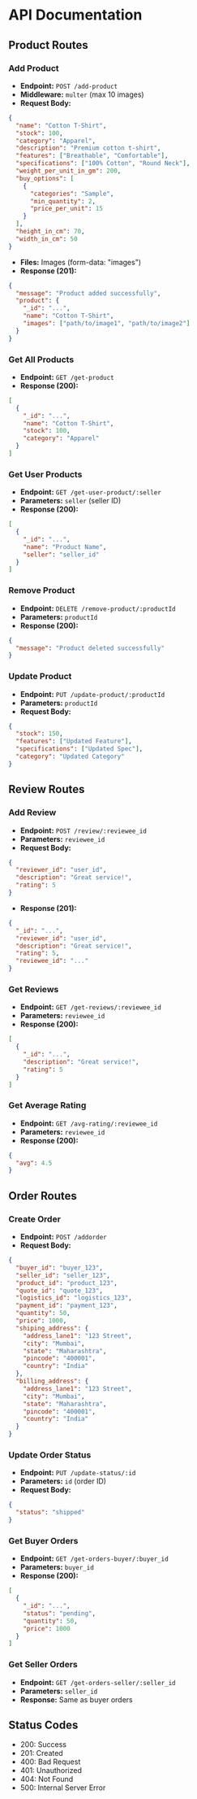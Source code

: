 # API Documentation

## Product Routes

### Add Product
- **Endpoint:** `POST /add-product`
- **Middleware:** `multer` (max 10 images)
- **Request Body:**
```json
{
  "name": "Cotton T-Shirt",
  "stock": 100,
  "category": "Apparel",
  "description": "Premium cotton t-shirt",
  "features": ["Breathable", "Comfortable"],
  "specifications": ["100% Cotton", "Round Neck"],
  "weight_per_unit_in_gm": 200,
  "buy_options": [
    {
      "categories": "Sample",
      "min_quantity": 2,
      "price_per_unit": 15
    }
  ],
  "height_in_cm": 70,
  "width_in_cm": 50
}
```
- **Files:** Images (form-data: "images")
- **Response (201):**
```json
{
  "message": "Product added successfully",
  "product": {
    "_id": "...",
    "name": "Cotton T-Shirt",
    "images": ["path/to/image1", "path/to/image2"]
  }
}
```

### Get All Products
- **Endpoint:** `GET /get-product`
- **Response (200):**
```json
[
  {
    "_id": "...",
    "name": "Cotton T-Shirt",
    "stock": 100,
    "category": "Apparel"
  }
]
```

### Get User Products
- **Endpoint:** `GET /get-user-product/:seller`
- **Parameters:** `seller` (seller ID)
- **Response (200):**
```json
[
  {
    "_id": "...",
    "name": "Product Name",
    "seller": "seller_id"
  }
]
```

### Remove Product
- **Endpoint:** `DELETE /remove-product/:productId`
- **Parameters:** `productId`
- **Response (200):**
```json
{
  "message": "Product deleted successfully"
}
```

### Update Product
- **Endpoint:** `PUT /update-product/:productId`
- **Parameters:** `productId`
- **Request Body:**
```json
{
  "stock": 150,
  "features": ["Updated Feature"],
  "specifications": ["Updated Spec"],
  "category": "Updated Category"
}
```

## Review Routes

### Add Review
- **Endpoint:** `POST /review/:reviewee_id`
- **Parameters:** `reviewee_id`
- **Request Body:**
```json
{
  "reviewer_id": "user_id",
  "description": "Great service!",
  "rating": 5
}
```
- **Response (201):**
```json
{
  "_id": "...",
  "reviewer_id": "user_id",
  "description": "Great service!",
  "rating": 5,
  "reviewee_id": "..."
}
```

### Get Reviews
- **Endpoint:** `GET /get-reviews/:reviewee_id`
- **Parameters:** `reviewee_id`
- **Response (200):**
```json
[
  {
    "_id": "...",
    "description": "Great service!",
    "rating": 5
  }
]
```

### Get Average Rating
- **Endpoint:** `GET /avg-rating/:reviewee_id`
- **Parameters:** `reviewee_id`
- **Response (200):**
```json
{
  "avg": 4.5
}
```

## Order Routes

### Create Order
- **Endpoint:** `POST /addorder`
- **Request Body:**
```json
{
  "buyer_id": "buyer_123",
  "seller_id": "seller_123",
  "product_id": "product_123",
  "quote_id": "quote_123",
  "logistics_id": "logistics_123",
  "payment_id": "payment_123",
  "quantity": 50,
  "price": 1000,
  "shiping_address": {
    "address_lane1": "123 Street",
    "city": "Mumbai",
    "state": "Maharashtra",
    "pincode": "400001",
    "country": "India"
  },
  "billing_address": {
    "address_lane1": "123 Street",
    "city": "Mumbai",
    "state": "Maharashtra",
    "pincode": "400001",
    "country": "India"
  }
}
```

### Update Order Status
- **Endpoint:** `PUT /update-status/:id`
- **Parameters:** `id` (order ID)
- **Request Body:**
```json
{
  "status": "shipped"
}
```

### Get Buyer Orders
- **Endpoint:** `GET /get-orders-buyer/:buyer_id`
- **Parameters:** `buyer_id`
- **Response (200):**
```json
[
  {
    "_id": "...",
    "status": "pending",
    "quantity": 50,
    "price": 1000
  }
]
```

### Get Seller Orders
- **Endpoint:** `GET /get-orders-seller/:seller_id`
- **Parameters:** `seller_id`
- **Response:** Same as buyer orders

## Status Codes

- 200: Success
- 201: Created
- 400: Bad Request
- 401: Unauthorized
- 404: Not Found
- 500: Internal Server Error
